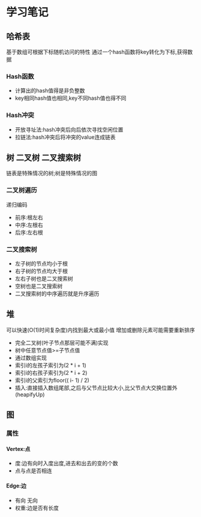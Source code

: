 # 学习笔记

## 哈希表
基于数组可根据下标随机访问的特性
通过一个hash函数将key转化为下标,获得数据
### Hash函数
- 计算出的hash值得是非负整数
- key相同hash值也相同,key不同hash值也得不同
### Hash冲突
- 开放寻址法:hash冲突后向后依次寻找空闲位置
- 拉链法:hash冲突后将冲突的value连成链表

## 树 二叉树 二叉搜索树
链表是特殊情况的树;树是特殊情况的图
### 二叉树遍历
递归编码
- 前序:根左右
- 中序:左根右
- 后序:左右根

### 二叉搜索树
- 左子树的节点均小于根
- 右子树的节点均大于根
- 左右子树也是二叉搜索树
- 空树也是二叉搜索树
- 二叉搜索树的中序遍历就是升序遍历

## 堆
可以快速(O(1)时间复杂度)内找到最大或最小值
增加或删除元素可能需要重新排序
- 完全二叉树(叶子节点那层可能不满)实现
- 树中任意节点值>=子节点值
- 通过数组实现
- 索引i的左孩子索引为(2 * i + 1)
- 索引i的右孩子索引为(2 * i + 2)
- 索引i的父索引为floor(( i- 1) / 2)
- 插入:直接插入数组尾部,之后与父节点比较大小,比父节点大交换位置外(heapifyUp)

## 图
### 属性
#### Vertex:点
- 度:边有向时入度出度,进去和出去的变的个数
- 点与点是否相连
#### Edge:边
- 有向 无向
- 权重:边是否有长度